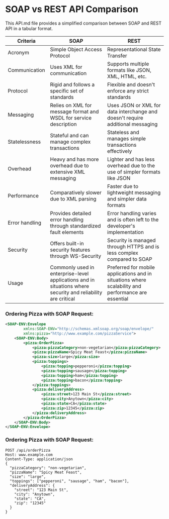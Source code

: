 # SOAP vs REST API Comparison

This API.md file provides a simplified comparison between SOAP and REST API in a tabular format.

| Criteria       | SOAP                                                                                                         | REST                                                                                                |
|----------------|--------------------------------------------------------------------------------------------------------------|-----------------------------------------------------------------------------------------------------|
| Acronym        | Simple Object Access Protocol                                                                                | Representational State Transfer                                                                     |
| Communication  | Uses XML for communication                                                                                   | Supports multiple formats like JSON, XML, HTML, etc.                                                |
| Protocol       | Rigid and follows a specific set of standards                                                                | Flexible and doesn't enforce any strict standards                                                   |
| Messaging      | Relies on XML for message format and WSDL for service description                                            | Uses JSON or XML for data interchange and doesn't require additional messaging                      |
| Statelessness  | Stateful and can manage complex transactions                                                                 | Stateless and manages simple transactions effectively                                               |
| Overhead       | Heavy and has more overhead due to extensive XML messaging                                                   | Lighter and has less overhead due to the use of simpler formats like JSON                           |
| Performance    | Comparatively slower due to XML parsing                                                                      | Faster due to lightweight messaging and simpler data formats                                        |
| Error handling | Provides detailed error handling through standardized fault elements                                         | Error handling varies and is often left to the developer's implementation                           |
| Security       | Offers built-in security features through WS-Security                                                        | Security is managed through HTTPS and is less complex compared to SOAP                              |
| Usage          | Commonly used in enterprise-level applications and in situations where security and reliability are critical | Preferred for mobile applications and in situations where scalability and performance are essential |

### Ordering Pizza with SOAP Request:

```xml
<SOAP-ENV:Envelope
        xmlns:SOAP-ENV="http://schemas.xmlsoap.org/soap/envelope/"
        xmlns:pizza="http://www.example.com/pizzaService">
    <SOAP-ENV:Body>
        <pizza:OrderPizza>
            <pizza:pizzaCategory>non-vegetarian</pizza:pizzaCategory>
            <pizza:pizzaName>Spicy Meat Feast</pizza:pizzaName>
            <pizza:size>large</pizza:size>
            <pizza:toppings>
                <pizza:topping>pepperoni</pizza:topping>
                <pizza:topping>sausage</pizza:topping>
                <pizza:topping>ham</pizza:topping>
                <pizza:topping>bacon</pizza:topping>
            </pizza:toppings>
            <pizza:deliveryAddress>
                <pizza:street>123 Main St</pizza:street>
                <pizza:city>Anytown</pizza:city>
                <pizza:state>CA</pizza:state>
                <pizza:zip>12345</pizza:zip>
            </pizza:deliveryAddress>
        </pizza:OrderPizza>
    </SOAP-ENV:Body>
</SOAP-ENV:Envelope>

```

### Ordering Pizza with SOAP Request:

```json5
POST /api/orderPizza
Host: www.example.com
Content-Type: application/json
{
  "pizzaCategory": "non-vegetarian",
  "pizzaName": "Spicy Meat Feast",
  "size": "large",
  "toppings": ["pepperoni", "sausage", "ham", "bacon"],
  "deliveryAddress": {
    "street": "123 Main St",
    "city": "Anytown",
    "state": "CA",
    "zip": "12345"
  }
}
